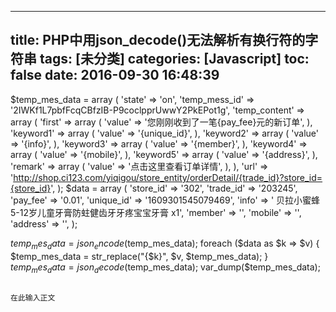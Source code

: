 
---
title: PHP中用json_decode()无法解析有换行符的字符串
tags: [未分类]
categories: [Javascript]
toc: false
date: 2016-09-30 16:48:39
---

$temp_mes_data = array (
  'state' => 'on',
  'temp_mess_id' => '2IWKf1L7pbfFcqCBfzIB-P9coclpprUwwY2PkEPot1g',
  'temp_content' =>
  array (
    'first' =>
    array (
      'value' => '您刚刚收到了一笔{pay_fee}元的新订单',
    ),
    'keyword1' =>
    array (
      'value' => '{unique_id}',
    ),
    'keyword2' =>
    array (
      'value' => '{info}',
    ),
    'keyword3' =>
    array (
      'value' => '{member}',
    ),
    'keyword4' =>
    array (
      'value' => '{mobile}',
    ),
    'keyword5' =>
    array (
      'value' => '{address}',
    ),
    'remark' =>
    array (
      'value' => '点击这里查看订单详情',
    ),
  ),
  'url' => 'http://shop.ci123.com/yiqigou/store_entity/orderDetail/{trade_id}?store_id={store_id}',
);
$data = array (
  'store_id' => '302',
  'trade_id' => '203245',
  'pay_fee' => '0.01',
  'unique_id' => '1609301545079469',
  'info' => '
贝拉小蜜蜂 5-12岁儿童牙膏防蛀健齿牙牙疼宝宝牙膏  x1',
  'member' => '<E6>',
  'mobile' => '',
  'address' => '',
);

$temp_mes_data = json_encode($temp_mes_data);
foreach ($data as $k => $v) {
    $temp_mes_data = str_replace("{$k}", $v, $temp_mes_data);
}
$temp_mes_data = json_decode($temp_mes_data);
var_dump($temp_mes_data);
```

在此输入正文




